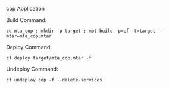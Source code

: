 cop Application

Build Command:
```
cd mta_cop ; mkdir -p target ; mbt build -p=cf -t=target --mtar=mta_cop.mtar
```

Deploy Command:
```
cf deploy target/mta_cop.mtar -f
```

Undeploy Command:
```
cf undeploy cop -f --delete-services
```
